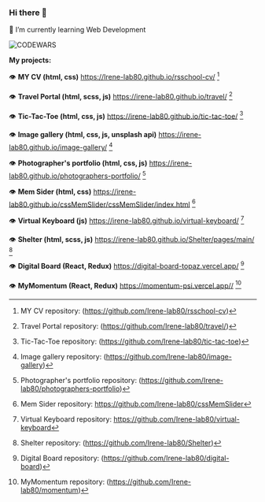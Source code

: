 ### Hi there 👋
🔭 I’m currently learning Web Development

![CODEWARS](https://www.codewars.com/users/Irene-lab80/badges/large)

**My projects:**

👁️ **MY CV (html, css)** https://Irene-lab80.github.io/rsschool-cv/  [^1]

👁️ **Travel Portal (html, scss, js)** https://irene-lab80.github.io/travel/ [^2]

👁️ **Tic-Tac-Toe (html, css, js)** https://irene-lab80.github.io/tic-tac-toe/ [^3]

👁️ **Image gallery (html, css, js, unsplash api)** https://irene-lab80.github.io/image-gallery/  [^4]

👁️ **Photographer's portfolio (html, css, js)** https://irene-lab80.github.io/photographers-portfolio/ [^5]

👁️ **Mem Sider (html, css)** https://irene-lab80.github.io/cssMemSlider/cssMemSlider/index.html [^6]

👁️ **Virtual Keyboard (js)** https://irene-lab80.github.io/virtual-keyboard/ [^7]

👁️ **Shelter (html, scss, js)** https://irene-lab80.github.io/Shelter/pages/main/ [^8]

👁️ **Digital Board (React, Redux)** https://digital-board-topaz.vercel.app/ [^9]

👁️ **MyMomentum (React, Redux)** https://momentum-psi.vercel.app// [^10]


[^1]: MY CV repository: (https://github.com/Irene-lab80/rsschool-cv)

[^2]: Travel Portal repository: (https://github.com/Irene-lab80/travel/)

[^3]: Tic-Tac-Toe repository: (https://github.com/Irene-lab80/tic-tac-toe)

[^4]: Image gallery repository: (https://github.com/Irene-lab80/image-gallery)

[^5]: Photographer's portfolio repository: (https://github.com/Irene-lab80/photographers-portfolio)

[^6]: Mem Sider repository: https://github.com/Irene-lab80/cssMemSlider

[^7]: Virtual Keyboard repository: https://github.com/Irene-lab80/virtual-keyboard

[^8]: Shelter repository: (https://github.com/Irene-lab80/Shelter)

[^9]: Digital Board repository: (https://github.com/Irene-lab80/digital-board)

[^10]: MyMomentum repository: (https://github.com/Irene-lab80/momentum)


<!--
**Irene-lab80/Irene-lab80** is a ✨ _special_ ✨ repository because its `README.md` (this file) appears on your GitHub profile.

Here are some ideas to get you started:

- 🔭 I’m currently working on ...
- 👯 I’m looking to collaborate on ...
- 🤔 I’m looking for help with ...
- 💬 Ask me about ...
- 📫 How to reach me: ...
- 😄 Pronouns: ...
- ⚡ Fun fact: ...
-->
